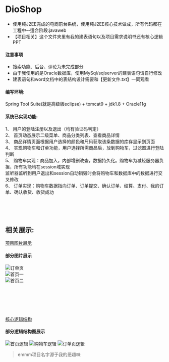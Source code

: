 # DioShop
* 使用纯J2EE完成的电商前台系统，使用纯J2EE核心技术做成，所有代码都在工程中--适合阶段:javaweb   
* 【项目相关】这个文件夹里有我的建表语句以及项目需求说明书还有核心逻辑PPT


#### 注意事项
* 搜索功能、后台、评论为未完成部分
* 由于我使用的是Oracle数据库，使用MySql/sqlserver的建表语句请自行修改
* 建表语句和word文档中的表结构设计需要和【更新文件.txt】一同观看


#### 编写环境:
Spring Tool Suite(就是高级版eclipse) + tomcat9 + jdk1.8 + Oracle11g

#### 系统已实现功能:
1、 用户的登陆注册以及退出（均有验证码判定）  
2、 首页动态展示二级菜单、商品分类列表、查看商品详情  
3、 商品详情页面根据用户选择的颜色和尺码获取该条数据的库存显示到页面  
4、 实现购物车和订单功能，用户选择所需商品后，放到购物车，过滤器进行登陆判断  
5、 购物车实现：商品加入，内部增删改查，数据持久化。购物车为减轻服务器负担，所有功能均在session域实现  
监听器监听到用户退出和session自动销毁时会将购物车和数据库中的数据进行交叉修改  
6、 订单实现：购物车数据指向订单、订单提交、确认订单、结算、支付、我的订单、确认收货、收货成功  

  <br>
  <br>
  <br>
      
## 相关展示:
[项目图片展示](http://skypyb.com/2018/06/02/j2ee%E5%95%86%E5%9F%8E%E9%A1%B9%E7%9B%AE%E5%9B%BE%E7%89%87%E5%B1%95%E7%A4%BA/)  

#### 部分图片展示
![订单页](https://pyb001.oss-cn-shenzhen.aliyuncs.com/%E5%95%86%E5%9F%8E%E9%A1%B9%E7%9B%AE/%E8%AE%A2%E5%8D%95%E9%A1%B5.PNG?x-oss-process=style/blogImg)  
![首页一](https://pyb001.oss-cn-shenzhen.aliyuncs.com/%E5%95%86%E5%9F%8E%E9%A1%B9%E7%9B%AE/%E9%A6%96%E9%A1%B51.jpg?x-oss-process=style/blogImg)  
![首页二](https://pyb001.oss-cn-shenzhen.aliyuncs.com/%E5%95%86%E5%9F%8E%E9%A1%B9%E7%9B%AE/%E9%A6%96%E9%A1%B52.jpg?x-oss-process=style/blogImg)  
  <br>
  <br>
  <br>
  <br>
  <br>
  <br>
[核心逻辑结构](http://skypyb.com/2018/06/04/%E7%BA%AFj2ee%E5%95%86%E5%9F%8E%E3%80%90%E6%89%80%E6%9C%89%E3%80%91%E6%A8%A1%E5%9D%97%E6%B5%81%E7%A8%8B%E5%9B%BE%E4%BB%A5%E5%8F%8A%E9%A1%B9%E7%9B%AE%E6%80%BB%E7%BB%93/)    

#### 部分逻辑结构图展示  
![首页逻辑](https://pyb001.oss-cn-shenzhen.aliyuncs.com/%E5%95%86%E5%9F%8E%E9%A1%B9%E7%9B%AE%E6%B5%81%E7%A8%8B%E5%9B%BE/%E9%A6%96%E9%A1%B5%E9%80%BB%E8%BE%91.PNG?x-oss-process=style/blogImg)
![购物车逻辑](https://pyb001.oss-cn-shenzhen.aliyuncs.com/%E5%95%86%E5%9F%8E%E9%A1%B9%E7%9B%AE%E6%B5%81%E7%A8%8B%E5%9B%BE/%E8%B4%AD%E7%89%A9%E8%BD%A6%E5%AE%9E%E7%8E%B0%E9%80%BB%E8%BE%91.PNG?x-oss-process=style/blogImg)
![订单页逻辑](https://pyb001.oss-cn-shenzhen.aliyuncs.com/%E5%95%86%E5%9F%8E%E9%A1%B9%E7%9B%AE%E6%B5%81%E7%A8%8B%E5%9B%BE/%E6%9F%A5%E7%9C%8B%E8%AE%A2%E5%8D%95%E9%A1%B5%E5%AE%9E%E7%8E%B0%E9%80%BB%E8%BE%91.PNG?x-oss-process=style/blogImg)





>emmm项目名字源于我的恶趣味 
